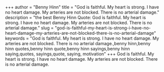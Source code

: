 +++
author = "Benny Hinn"
title = "God is faithful. My heart is strong. I have no heart damage. My arteries are not blocked. There is no arterial damage."
description = "the best Benny Hinn Quote: God is faithful. My heart is strong. I have no heart damage. My arteries are not blocked. There is no arterial damage."
slug = "god-is-faithful-my-heart-is-strong-i-have-no-heart-damage-my-arteries-are-not-blocked-there-is-no-arterial-damage"
keywords = "God is faithful. My heart is strong. I have no heart damage. My arteries are not blocked. There is no arterial damage.,benny hinn,benny hinn quotes,benny hinn quote,benny hinn sayings,benny hinn saying,quotes, sayings,quote, saying, motivation"
+++
God is faithful. My heart is strong. I have no heart damage. My arteries are not blocked. There is no arterial damage.
